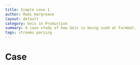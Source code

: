 ```yaml
---
title: Simple case 1
author: Mads Hargreave
layout: default
category: Geis in Production
summary: A case study of how Geis is being used at Farmbot.
tags: streams parsing
---
```


# Case
